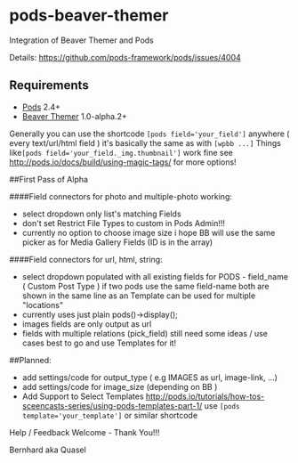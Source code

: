 # pods-beaver-themer
Integration of Beaver Themer and Pods 

Details:
https://github.com/pods-framework/pods/issues/4004

## Requirements

* [Pods](http://pods.io/) 2.4+
* [Beaver Themer](https://www.wpbeaverbuilder.com) 1.0-alpha.2+

Generally you can use the shortcode `[pods field='your_field']` anywhere ( every text/url/html field ) it's basically the same as with `[wpbb ...]`
Things like`[pods field='your_field._img.thumbnail']` work fine see http://pods.io/docs/build/using-magic-tags/ for more options!


##First Pass of Alpha

####Field connectors for photo and multiple-photo working:
- select dropdown only list's matching Fields 
- don't set Restrict File Types to custom in Pods Admin!!!
- currently no option to choose image size i hope BB will use the same picker as for Media Gallery Fields (ID is in the array)


####Field connectors for url, html, string:
- select dropdown populated with all existing fields for PODS - field_name ( Custom Post Type ) if two pods use the same field-name both are shown in the same line as an Template can be used for multiple "locations"
- currently uses just plain pods()->display();
- images fields are only output as url 
- fields with multiple relations (pick_field) still need some ideas / use cases best to go and use Templates for it!


##Planned:
- add settings/code for output_type ( e.g IMAGES as url, image-link, ...)
- add settings/code for image_size (depending on BB )
- Add Support to Select Templates http://pods.io/tutorials/how-tos-sceencasts-series/using-pods-templates-part-1/  use `[pods template='your_template']` or similar shortcode



Help / Feedback Welcome - Thank You!!!

Bernhard aka Quasel
